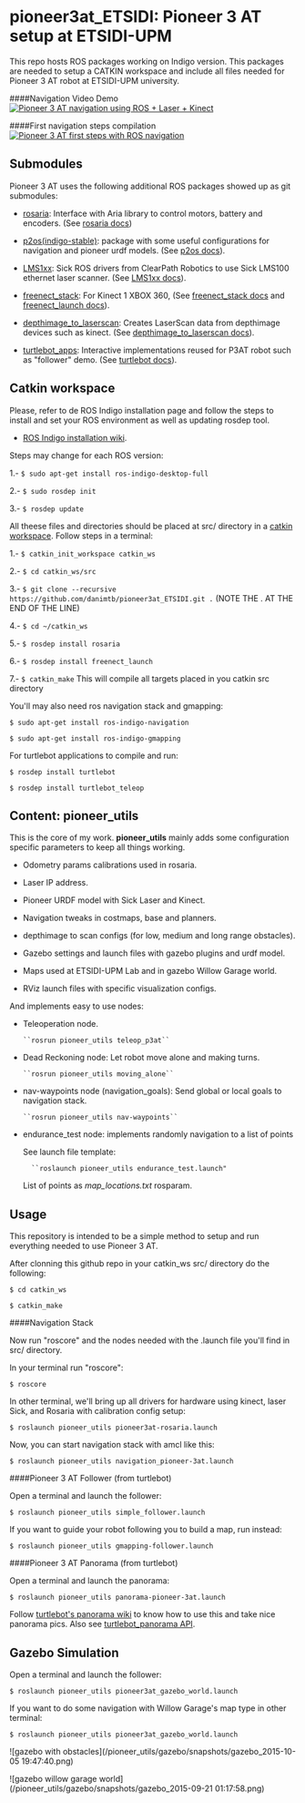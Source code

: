 
pioneer3at_ETSIDI: Pioneer 3 AT setup at ETSIDI-UPM
===================================================

This repo hosts ROS packages working on Indigo version. This packages are needed to setup a CATKIN workspace  and include all files needed for Pioneer 3 AT robot at ETSIDI-UPM university.

####Navigation Video Demo
[![Pioneer 3 AT navigation using ROS + Laser + Kinect](http://img.youtube.com/vi/vXFqmWmqZSs/0.jpg)](http://www.youtube.com/watch?v=vXFqmWmqZSs)

####First navigation steps compilation
[![Pioneer 3 AT first steps with ROS navigation](http://img.youtube.com/vi/w9qAdscY48k/0.jpg)](https://www.youtube.com/watch?v=w9qAdscY48k)

Submodules
----------------
Pioneer 3 AT uses the following additional ROS packages showed up as git submodules:

- [rosaria](https://github.com/amor-ros-pkg/rosaria): Interface with Aria library to control motors, battery and encoders. (See [rosaria docs](http://wiki.ros.org/ROSARIA))

- [p2os(indigo-stable)](https://github.com/allenh1/p2os/tree/indigo-stable): package with some useful configurations for navigation and pioneer urdf models. (See [p2os docs](http://wiki.ros.org/p2os)).

- [LMS1xx](https://github.com/clearpathrobotics/LMS1xx): Sick ROS drivers from ClearPath Robotics to use Sick LMS100 ethernet laser scanner. (See [LMS1xx docs](http://wiki.ros.org/LMS1xx)).

- [freenect_stack](https://github.com/ros-drivers/freenect_stack): For Kinect 1 XBOX 360, (See [freenect_stack docs](http://wiki.ros.org/freenect_stack) and [freenect_launch docs](http://wiki.ros.org/freenect_launch)).

- [depthimage_to_laserscan](https://github.com/ros-perception/depthimage_to_laserscan): Creates LaserScan data from depthimage devices such as kinect. (See [depthimage_to_laserscan docs](http://wiki.ros.org/depthimage_to_laserscan)).

- [turtlebot_apps](https://github.com/turtlebot/turtlebot_apps): Interactive implementations reused for P3AT robot such as "follower" demo. (See [turtlebot docs](http://wiki.ros.org/Robots/TurtleBot)).


Catkin workspace
----------------

Please, refer to de ROS Indigo installation page and follow the steps to install and set your ROS environment as well as updating rosdep tool.

- [ROS Indigo installation wiki](http://wiki.ros.org/indigo/Installation/Ubuntu).

Steps may change for each ROS version:

1.- ``$ sudo apt-get install ros-indigo-desktop-full``

2.- ``$ sudo rosdep init``

3.- ``$ rosdep update``

All theese files and directories should be placed at src/ directory in a [catkin workspace](http://wiki.ros.org/catkin).
Follow steps in a terminal:

  1.- ``$ catkin_init_workspace catkin_ws``
  
  2.- ``$ cd catkin_ws/src``
  
  3.- ``$ git clone --recursive https://github.com/danimtb/pioneer3at_ETSIDI.git .``	(NOTE THE . AT THE END OF THE LINE)

  4.- ``$ cd ~/catkin_ws``

  5.- ``$ rosdep install rosaria``

  6.- ``$ rosdep install freenect_launch``

  7.- ``$ catkin_make`` This will compile all targets placed in you catkin src directory

You'll may also need ros navigation stack and gmapping:

``$ sudo apt-get install ros-indigo-navigation``

``$ sudo apt-get install ros-indigo-gmapping``

For turtlebot applications to compile and run:

``$ rosdep install turtlebot``

``$ rosdep install turtlebot_teleop``

Content: pioneer_utils
----------------------
This is the core of my work. **pioneer_utils** mainly adds some configuration specific parameters to keep all things working.


- Odometry params calibrations used in rosaria.

- Laser IP address.

- Pioneer URDF model with Sick Laser and Kinect.

- Navigation tweaks in costmaps, base and planners.

- depthimage to scan configs (for low, medium and long range obstacles).

- Gazebo settings and launch files with gazebo plugins and urdf model.

- Maps used at ETSIDI-UPM Lab and in gazebo Willow Garage world.

- RViz launch files with specific visualization configs.

And implements easy to use nodes:

- Teleoperation node.

	  ``rosrun pioneer_utils teleop_p3at``

- Dead Reckoning node: Let robot move alone and making turns.

	  ``rosrun pioneer_utils moving_alone``

- nav-waypoints node (navigation_goals): Send global or local goals to navigation stack.

	  ``rosrun pioneer_utils nav-waypoints``

- endurance_test node: implements randomly navigation to a list of points

	See launch file template:
		
		``roslaunch pioneer_utils endurance_test.launch"

	List of points as *map_locations.txt* rosparam.
    
Usage
-----

This repository is intended to be a simple method to setup and run everything needed to use Pioneer 3 AT.

After clonning this github repo in your catkin_ws src/ directory do the following:

``$ cd catkin_ws``

``$ catkin_make``

####Navigation Stack

Now run "roscore" and the nodes needed with the .launch file you'll find in src/ directory.

In your terminal run "roscore":

  ``$ roscore``

In other terminal, we'll bring up all drivers for hardware using kinect, laser Sick, and Rosaria with calibration config setup:

  ``$ roslaunch pioneer_utils pioneer3at-rosaria.launch``

Now, you can start navigation stack with amcl like this:

  ``$ roslaunch pioneer_utils navigation_pioneer-3at.launch``

####Pioneer 3 AT Follower (from turtlebot)

Open a terminal and launch the follower:

``$ roslaunch pioneer_utils simple_follower.launch``

If you want to guide your robot following you to build a map, run instead:

``$ roslaunch pioneer_utils gmapping-follower.launch``

####Pioneer 3 AT Panorama (from turtlebot)

Open a terminal and launch the panorama:

``$ roslaunch pioneer_utils panorama-pioneer-3at.launch``

Follow [turtlebot's panorama wiki](http://wiki.ros.org/turtlebot_panorama/Tutorials/Demo) to know how to use this and take nice panorama pics. Also see [turtlebot_panorama API](http://wiki.ros.org/turtlebot_panorama).

Gazebo Simulation
-----------------

Open a terminal and launch the follower:

``$ roslaunch pioneer_utils pioneer3at_gazebo_world.launch``

If you want to do some navigation with Willow Garage's map type in other terminal:

``$ roslaunch pioneer_utils pioneer3at_gazebo_world.launch``


![gazebo with obstacles](/pioneer_utils/gazebo/snapshots/gazebo_2015-10-05 19:47:40.png)


![gazebo willow garage world](/pioneer_utils/gazebo/snapshots/gazebo_2015-09-21 01:17:58.png)


